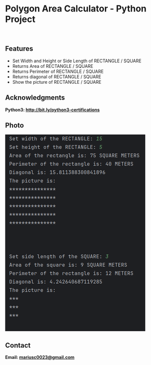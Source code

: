 <h1>Polygon Area Calculator - Python Project</h1>
<br>
<h2>Features</h2>
<ul>
    <li> Set Width and Height or Side Length of RECTANGLE / SQUARE</li>
    <li>Returns Area of RECTANGLE / SQUARE </li>
    <li>Returns Perimeter of RECTANGLE / SQUARE</li>
    <li>Returns diagonal of RECTANGLE / SQUARE</li>
    <li>Show the picture of RECTANGLE / SQUARE</li>
    
</ul>


<h2>Acknowledgments</h2>

<b> Python3: http://bit.ly/python3-certifications <b>
<br>

<h2>Photo</h2>
<img src="image.png">
<br>

<h2>Contact</h2>

<b> Email: mariusc0023@gmail.com </b>
